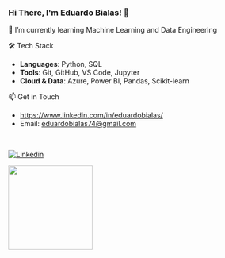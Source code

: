 ### Hi There, I'm Eduardo Bialas! 👋

🌱 I’m currently learning Machine Learning and Data Engineering

🛠️ Tech Stack

- **Languages**: Python, SQL  
- **Tools**: Git, GitHub, VS Code, Jupyter  
- **Cloud & Data**: Azure, Power BI, Pandas, Scikit-learn  

📫 Get in Touch

- https://www.linkedin.com/in/eduardobialas/
- Email: eduardobialas74@gmail.com

<br>

[![Linkedin](https://img.shields.io/badge/LinkedIn-0077B5?style=for-the-badge&logo=linkedin&logoColor=white)](https://www.linkedin.com/in/eduardo-bialas-610730235/)

<div>

<img height="170em" src="https://github-readme-stats.vercel.app/api/top-langs/?username=zbialaz&layout=compact&langs_count=16&theme=react&hide_border=true">

</div>
